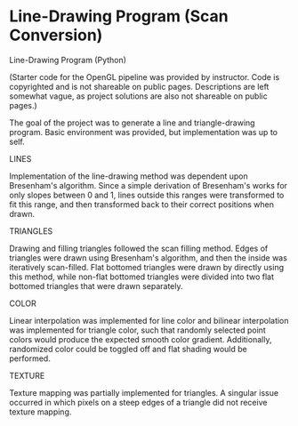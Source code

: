 # Line-Drawing Program (Scan Conversion)

Line-Drawing Program (Python)

(Starter code for the OpenGL pipeline was provided by instructor. Code is copyrighted and is not shareable on public pages. Descriptions are left somewhat vague, as project solutions are also not shareable on public pages.)

The goal of the project was to generate a line and triangle-drawing program. Basic environment was provided, but implementation was up to self.

LINES

Implementation of the line-drawing method was dependent upon Bresenham's algorithm. Since a simple derivation of Bresenham's works for only slopes between 0 and 1, lines outside this ranges were transformed to fit this range, and then transformed back to their correct positions when drawn.

TRIANGLES

Drawing and filling triangles followed the scan filling method. Edges of triangles were drawn using Bresenham's algorithm, and then the inside was iteratively scan-filled. Flat bottomed triangles were drawn by directly using this method, while non-flat bottomed triangles were divided into two flat bottomed triangles that were drawn separately.

COLOR

Linear interpolation was implemented for line color and bilinear interpolation was implemented for triangle color, such that randomly selected point colors would produce the expected smooth color gradient. Additionally, randomized color could be toggled off and flat shading would be performed.

TEXTURE

Texture mapping was partially implemented for triangles. A singular issue occurred in which pixels on a steep edges of a triangle did not receive texture mapping.
